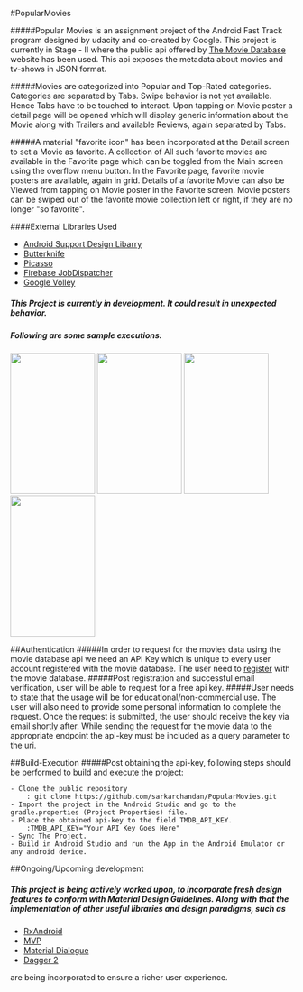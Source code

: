 #PopularMovies

#####Popular Movies is an assignment project of the Android Fast Track program designed by udacity and co-created by Google. This project is currently in Stage - II where the public api offered by [The Movie Database](https://www.themoviedb.org/) website has been used. This api exposes the metadata about movies and tv-shows in JSON format.

#####Movies are categorized into Popular and Top-Rated categories. Categories are separated by Tabs. Swipe behavior is not yet available. Hence Tabs have to be touched to interact. Upon tapping on Movie poster a detail page will be opened which will display generic information about the Movie along with Trailers and available Reviews, again separated by Tabs.

#####A material "favorite icon" has been incorporated at the Detail screen to set a Movie as favorite. A collection of All such favorite movies are available in the Favorite page which can be toggled from the Main screen using the overflow menu button. In the Favorite page, favorite movie posters are available, again in grid. Details of a favorite Movie can also be Viewed from tapping on Movie poster in the Favorite screen. Movie posters can be swiped out of the favorite movie collection left or right, if they are no longer "so favorite".

####External Libraries Used
- [Android Support Design Libarry](https://developer.android.com/topic/libraries/support-library/index.html)
- [Butterknife](http://jakewharton.github.io/butterknife/)
- [Picasso](http://square.github.io/picasso/)
- [Firebase JobDispatcher](https://github.com/firebase/firebase-jobdispatcher-android#user-content-firebase-jobdispatcher-)
- [Google Volley](https://developer.android.com/training/volley/index.html)


##### This Project is currently in development. It could result in unexpected behavior.


##### Following are some sample executions:
<img src="https://cloud.githubusercontent.com/assets/19269229/24726064/5e9b6f38-1a51-11e7-8e6e-9b00dfeb561f.png" width="150" height="250">
<img src="https://cloud.githubusercontent.com/assets/19269229/24726089/71961480-1a51-11e7-9c1a-35ba86c0a214.png" width="150" height="250">
<img src="https://cloud.githubusercontent.com/assets/19269229/24726115/82f10640-1a51-11e7-8356-7ecf08df2310.png" width="150" height="250">
<img src="https://cloud.githubusercontent.com/assets/19269229/24726130/903b3d0c-1a51-11e7-9a60-9e522fbc959f.png" width="150" height="250">


##Authentication
#####In order to request for the movies data using the movie database api we need an API Key which is unique to every user account registered with the movie database. The user need to [register](https://www.themoviedb.org/account/signup) with the movie database.
#####Post registration and successful email verification, user will be able to request for a free api key. 
#####User needs to state that the usage will be for educational/non-commercial use. The user will also need to provide some personal information to complete the request. Once the request is submitted, the user should receive the key via email shortly after. While sending the request for the movie data to the appropriate endpoint the api-key must be included as a query parameter to the uri.


##Build-Execution
#####Post obtaining the api-key, following steps should be performed to build and execute the project:

```
- Clone the public repository
	: git clone https://github.com/sarkarchandan/PopularMovies.git
- Import the project in the Android Studio and go to the gradle.properties (Project Properties) file.
- Place the obtained api-key to the field TMDB_API_KEY.
	:TMDB_API_KEY="Your API Key Goes Here"
- Sync The Project.
- Build in Android Studio and run the App in the Android Emulator or any android device.
```


##Ongoing/Upcoming development
##### This project is being actively worked upon, to incorporate fresh design features to conform with Material Design Guidelines. Along with that the implementation of other useful libraries and design paradigms, such as 
- [RxAndroid](https://github.com/ReactiveX/RxAndroid)
- [MVP](https://github.com/googlesamples/android-architecture)
- [Material Dialogue](https://github.com/afollestad/material-dialogs)
- [Dagger 2](https://github.com/google/dagger)

are being incorporated to ensure a richer user experience.
